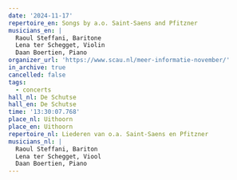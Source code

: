 ```yaml
---
date: '2024-11-17'
repertoire_en: Songs by a.o. Saint-Saens and Pfitzner
musicians_en: |
  Raoul Steffani, Baritone
  Lena ter Schegget, Violin
  Daan Boertien, Piano
organizer_url: 'https://www.scau.nl/meer-informatie-november/'
in_archive: true
cancelled: false
tags:
  - concerts
hall_nl: De Schutse
hall_en: De Schutse
time: '13:30:07.768'
place_nl: Uithoorn
place_en: Uithoorn
repertoire_nl: Liederen van o.a. Saint-Saens en Pfitzner
musicians_nl: |
  Raoul Steffani, Bariton
  Lena ter Schegget, Viool
  Daan Boertien, Piano
---
```


